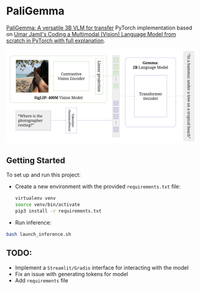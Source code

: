 # PaliGemma

[PaliGemma: A versatile 3B VLM for transfer](https://arxiv.org/abs/2407.07726) PyTorch implementation based on [Umar Jamil's Coding a Multimodal (Vision) Language Model from scratch in PyTorch with full explanation](https://www.youtube.com/watch?v=vAmKB7iPkWw&t=40s).

![PaliGemma Architecture](paligemma.png)

## Getting Started

To set up and run this project:

- Create a new environment with the provided `requirements.txt` file:
  ```bash
  virtualenv venv
  source venv/bin/activate
  pip3 install -r requirements.txt

- Run inference:
```bash
bash launch_inference.sh
```

## TODO:
- Implement a `Streamlit/Gradio` interface for interacting with the model
- Fix an issue with generating tokens for model
- Add `requirements` file